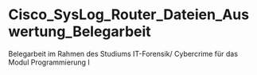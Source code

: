 # Cisco_SysLog_Router_Dateien_Auswertung_Belegarbeit
Belegarbeit im Rahmen des Studiums IT-Forensik/ Cybercrime für das Modul Programmierung I

